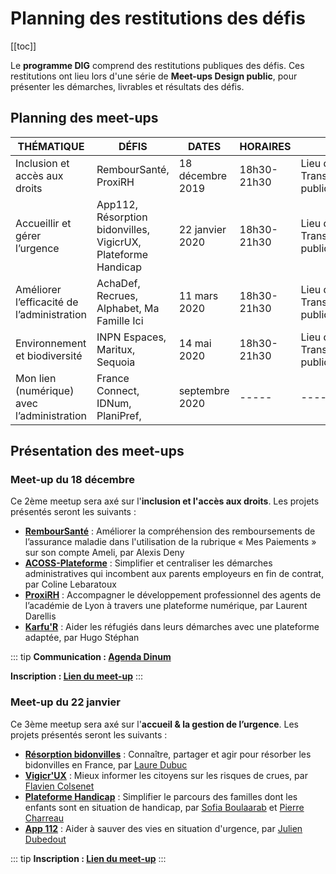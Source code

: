 # Planning des restitutions des défis

[[toc]]

Le **programme DIG** comprend des restitutions publiques des défis. Ces restitutions ont lieu lors d'une série de **Meet-ups Design public**, pour présenter les démarches, livrables et résultats des défis.

## Planning des meet-ups

| THÉMATIQUE | DÉFIS | DATES | HORAIRES | LIEU 
| -------- | ------- | ------- | ------ | ----- |
| Inclusion et accès aux droits | RembourSanté, ProxiRH | 18 décembre 2019 | 18h30-21h30 | Lieu de la Transformation publique |
|  Accueillir et gérer l’urgence | App112, Résorption bidonvilles, VigicrUX, Plateforme Handicap | 22 janvier 2020 | 18h30-21h30 | Lieu de la Transformation publique |
| Améliorer l’efficacité de l’administration | AchaDef, Recrues, Alphabet, Ma Famille Ici | 11 mars 2020 | 18h30-21h30 | Lieu de la Transformation publique |
| Environnement et biodiversité | INPN Espaces, Maritux, Sequoia | 14 mai 2020 | 18h30-21h30 | Lieu de la Transformation publique |
| Mon lien (numérique) avec l’administration | France Connect, IDNum, PlaniPref,  | septembre 2020 | ----- | ----- |


## Présentation des meet-ups

### Meet-up du 18 décembre 

Ce 2ème meetup sera axé sur l'**inclusion et l'accès aux droits**. Les projets présentés seront les suivants :

* **[RembourSanté](https://entrepreneur-interet-general.etalab.gouv.fr/defis/2019/remboursante.html)** : Améliorer la compréhension des remboursements de l’assurance maladie dans l'utilisation de la rubrique « Mes Paiements » sur son compte Ameli, par Alexis Deny
* **[ACOSS-Plateforme](https://entrepreneur-interet-general.etalab.gouv.fr/defis/2019/acossplateforme.html)** : Simplifier et centraliser les démarches administratives qui incombent aux parents employeurs en fin de contrat, par Coline Lebaratoux
* **[ProxiRH](https://entrepreneur-interet-general.etalab.gouv.fr/defis/2019/proxi-rh.html)** : Accompagner le développement professionnel des agents de l’académie de Lyon à travers une plateforme numérique, par Laurent Darellis
* **[Karfu'R](https://entrepreneur-interet-general.etalab.gouv.fr/defis/2019/karfur.html)** : Aider les réfugiés dans leurs démarches avec une plateforme adaptée, par Hugo Stéphan


::: tip
**Communication : [Agenda Dinum](https://www.numerique.gouv.fr/agenda/design-public-meetup-2/)**

**Inscription : [Lien du meet-up](https://www.eventbrite.fr/e/billets-design-public-meetup-2-83821453223)**
:::

### Meet-up du 22 janvier 

Ce 3ème meetup sera axé sur l'**accueil & la gestion de l’urgence**. Les projets présentés seront les suivants :

- **[Résorption bidonvilles](https://entrepreneur-interet-general.etalab.gouv.fr/defis/2019/resorption-bidonvilles.html)** : Connaître, partager et agir pour résorber les bidonvilles en France, par [Laure Dubuc](https://entrepreneur-interet-general.etalab.gouv.fr/communaute/2019/laure-dubuc.html)
- **[Vigicr'UX](https://entrepreneur-interet-general.etalab.gouv.fr/defis/2019/vigicrux.html)** : Mieux informer les citoyens sur les risques de crues, par [Flavien Colsenet](https://entrepreneur-interet-general.etalab.gouv.fr/communaute/2019/flavien-colsenet.html)
- **[Plateforme Handicap](https://entrepreneur-interet-general.etalab.gouv.fr/defis/2019/plateforme-handicap.html)** : Simplifier le parcours des familles dont les enfants sont en situation de handicap, par [Sofia Boulaarab](https://entrepreneur-interet-general.etalab.gouv.fr/communaute/2019/sofia-boulaarab.html) et [Pierre Charreau](https://entrepreneur-interet-general.etalab.gouv.fr/communaute/2019/pierre-charreau.html)
- **[App 112](https://entrepreneur-interet-general.etalab.gouv.fr/defis/2019/app-112.html)** : Aider à sauver des vies en situation d'urgence, par [Julien Dubedout](https://entrepreneur-interet-general.etalab.gouv.fr/communaute/2019/julien-dubedout.html)

::: tip
**Inscription : [Lien du meet-up](https://www.eventbrite.fr/e/billets-design-public-meetup-3-88477270899)**
:::
